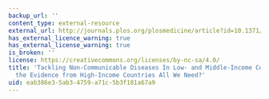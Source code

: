 ```yaml
---
backup_url: ''
content_type: external-resource
external_url: http://journals.plos.org/plosmedicine/article?id=10.1371/journal.pmed.1001377
has_external_licence_warning: true
has_external_license_warning: true
is_broken: ''
license: https://creativecommons.org/licenses/by-nc-sa/4.0/
title: 'Tackling Non-Communicable Diseases In Low- and Middle-Income Countries: Is
  the Evidence from High-Income Countries All We Need?'
uid: eab386e3-5ab3-4759-a71c-5b3f181a67a9
---
```

